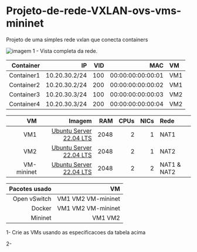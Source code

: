 # Projeto-de-rede-VXLAN-ovs-vms-mininet
Projeto de uma simples rede vxlan que conecta containers

![ imagem 1 - Vista completa da rede. ](https://github.com/LucasVMonteiro/Projeto-de-rede-VXLAN-ovs-vms-mininet/assets/59663614/136ca614-c56b-4216-9691-4efceaa9f82b)


| Container   | IP          | VID         | MAC               |VM         |
|------------:|------------:|------------:|------------------:|:----------|
|Container1   |10.20.30.2/24|          100| 00:00:00:00:00:01 |VM1        |
|Container2   |10.20.30.2/24|          200| 00:00:00:00:00:02 |VM1        |
|Container3   |10.20.30.3/24|          100| 00:00:00:00:00:03 |VM2        |
|Container4   |10.20.30.3/24|          200| 00:00:00:00:00:04 |VM2        |

| VM          | Imagem      | RAM         | CPUs              |NICs        |Rede       |
|------------:|------------:|------------:|------------------:|-----------:|:----------|
|VM1          |[Ubuntu Server 22.04 LTS](https://ubuntu.com/download/server)|         2048| 2                 |1           |NAT1       |
|VM2          |[Ubuntu Server 22.04 LTS](https://ubuntu.com/download/server)|         2048| 2                 |1           |NAT2       |
|VM-mininet   |[Ubuntu Server 22.04 LTS](https://ubuntu.com/download/server)|         2048| 2                 |2           |NAT1 & NAT2|

|Pacotes usado| VM               |
|------------:|-----------------:|
|Open vSwitch |VM1 VM2 VM-mininet|
|Docker       |VM1 VM2 VM-mininet|
|Mininet      |VM1 VM2           |


1- Crie as VMs usando as especificacoes da tabela acima

2- 
